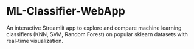 # ML-Classifier-WebApp
An interactive Streamlit app to explore and compare machine learning classifiers (KNN, SVM, Random Forest) on popular sklearn datasets with real-time visualization.
